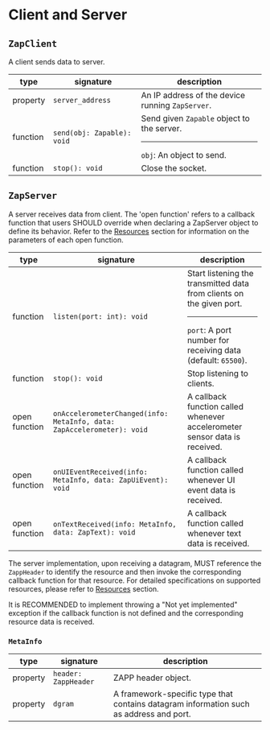 # Client and Server

## `ZapClient`

A client sends data to server.

| type | signature | description |
|------|-----------|-------------|
| property | `server_address` | An IP address of the device running `ZapServer`. |
| function | `send(obj: Zapable): void` | Send given `Zapable` object to the server. <hr> `obj`: An object to send. |
| function | `stop(): void` | Close the socket. |

## `ZapServer`

A server receives data from client. The 'open function' refers to a callback function that users SHOULD override when declaring a ZapServer object to define its behavior. Refer to the [Resources](./resources.md) section for information on the parameters of each open function.

| type | signature | description |
|------|-----------|-------------|
| function | `listen(port: int): void` | Start listening the transmitted data from clients on the given port. <hr> `port`: A port number for receiving data (default: `65500`).  |
| function | `stop(): void` | Stop listening to clients. |
| open function | `onAccelerometerChanged(info: MetaInfo, data: ZapAccelerometer): void` | A callback function called whenever accelerometer sensor data is received. |
| open function | `onUIEventReceived(info: MetaInfo, data: ZapUiEvent): void` | A callback function called whenever UI event data is received. |
| open function | `onTextReceived(info: MetaInfo, data: ZapText): void` | A callback function called whenever text data is received.|

The server implementation, upon receiving a datagram, MUST reference the `ZappHeader` to identify the resource and then invoke the corresponding callback function for that resource. For detailed specifications on supported resources, please refer to [Resources](./resources.md) section.

It is RECOMMENDED to implement throwing a "Not yet implemented" exception if the callback function is not defined and the corresponding resource data is received.

### `MetaInfo`

| type | signature | description |
|------|-----------|-------------|
| property | `header: ZappHeader` | ZAPP header object. |
| property | `dgram` | A framework-specific type that contains datagram information such as address and port. |
